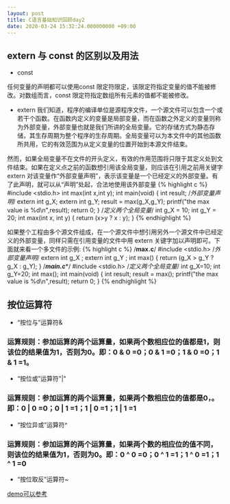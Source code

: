 ```yaml
---
layout: post
title: C语言基础知识回顾day2
date: 2020-03-24 15:32:24.000000000 +09:00
---
```

## extern 与 const 的区别以及用法
* const

任何变量的声明都可以使用const 限定符限定，该限定符指定变量的值不能被修改。对数组而言，const 限定符指定数组所有元素的值都不能被修改。

* extern
我们知道，程序的编译单位是源程序文件，一个源文件可以包含一个或若干个函数。在函数内定义的变量是局部变量，而在函数之外定义的变量则称为外部变量，外部变量也就是我们所讲的全局变量。它的存储方式为静态存储，其生存周期为整个程序的生存周期。全局变量可以为本文件中的其他函数所共用，它的有效范围为从定义变量的位置开始到本源文件结束。

然而，如果全局变量不在文件的开头定义，有效的作用范围将只限于其定义处到文件结束。如果在定义点之前的函数想引用该全局变量，则应该在引用之前用关键字 extern 对该变量作“外部变量声明”，表示该变量是一个已经定义的外部变量。有了此声明，就可以从“声明”处起，合法地使用该外部变量
{% highlight c %}
#include <stdio.h>
int max(int x,int y);
int main(void)
{
    int result;
    /*外部变量声明*/
    extern int g_X;
    extern int g_Y;
    result = max(g_X,g_Y);
    printf("the max value is %d\n",result);
    return 0;
}
/*定义两个全局变量*/
int g_X = 10;
int g_Y = 20;
int max(int x, int y)
{
    return (x>y ? x : y);
}
{% endhighlight %}

如果整个工程由多个源文件组成，在一个源文件中想引用另外一个源文件中已经定义的外部变量，同样只需在引用变量的文件中用 extern 关键字加以声明即可。下面就来看一个多文件的示例:
{% highlight c %}
/****max.c****/
#include <stdio.h>
/*外部变量声明*/
extern int g_X ;
extern int g_Y ;
int max()
{
    return (g_X > g_Y ? g_X : g_Y);
}
/***main.c****/
#include <stdio.h>
/*定义两个全局变量*/
int g_X=10;
int g_Y=20;
int max();
int main(void)
{
    int result;
    result = max();
    printf("the max value is %d\n",result);
    return 0;
}
{% endhighlight %}
##  按位运算符
* “按位与”运算符&

### 运算规则：参加运算的两个运算量，如果两个数相应位的值都是1，则该位的结果值为1，否则为0。即：0 & 0 =0；0 & 1 =0；1 & 0 =0；1 & 1 =1。

* “按位或”运算符"\|"

### 运算规则：参加运算的两个运算量，如果两个数相应位的值都是0，。即：0 | 0 =0；0 | 1 =1；1 | 0 =1；1 | 1 =1

* “按位异或”运算符^

### 运算规则：参加运算的两个运算量，如果两个数的相应位的值不同，则该位的结果值为1，否则为0。即：0 ^ 0 =0；0 ^ 1 =1；1 ^ 0 =1；1 ^ 1 =0

* “按位取反”运算符~

[demo可以参考](https://github.com/wangkai598/C-review)
